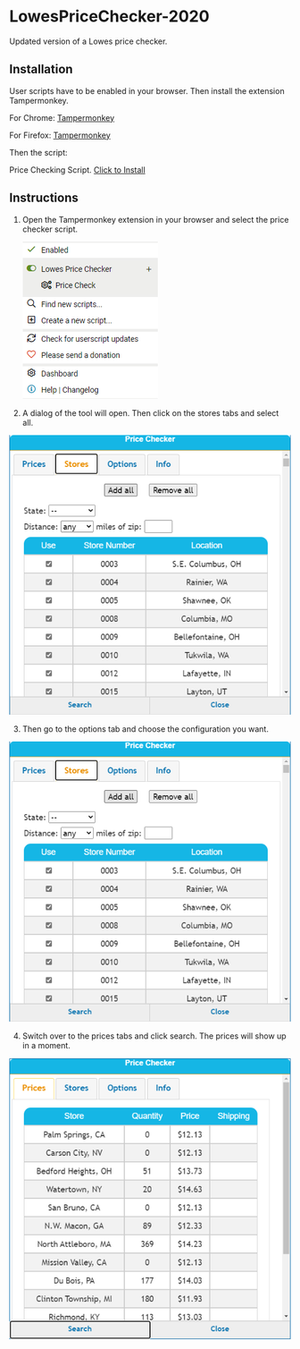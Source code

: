 # LowesPriceChecker-2020

Updated version of a Lowes price checker.

## Installation

User scripts have to be enabled in your browser. Then install the extension Tampermonkey.

  For Chrome:   [Tampermonkey](https://www.tampermonkey.net/?ext=dhdg&browser=chrome)

  For Firefox:  [Tampermonkey](https://www.tampermonkey.net/?ext=dhdg&browser=firefox)

Then the script:

  Price Checking Script. [Click to Install](https://github.com/JamoDevOne/LowesPriceChecker2020/raw/master/PriceChecker2020.user.js)
  
## Instructions

1. Open the Tampermonkey extension in your browser and select the price checker script.

    ![](instructions/step1.png)
    
2. A dialog of the tool will open. Then click on the stores tabs and select all.
  
  ![](instructions/step2.png)
  
3. Then go to the options tab and choose the configuration you want.

  ![](instructions/step2.png)

4. Switch over to the prices tabs and click search. The prices will show up in a moment.

  ![](instructions/step4.png)
  


  


